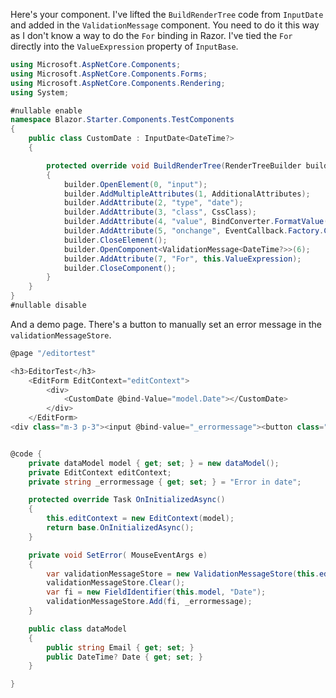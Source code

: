 
Here's your component.  I've lifted the `BuildRenderTree` code from `InputDate` and added in the `ValidationMessage` component.  You need to do it this way as I don't know a way to do the `For` binding in Razor.  I've tied the `For` directly into the `ValueExpression` property of `InputBase`.

```c#
using Microsoft.AspNetCore.Components;
using Microsoft.AspNetCore.Components.Forms;
using Microsoft.AspNetCore.Components.Rendering;
using System;

#nullable enable
namespace Blazor.Starter.Components.TestComponents
{
    public class CustomDate : InputDate<DateTime?>
    {

        protected override void BuildRenderTree(RenderTreeBuilder builder)
        {
            builder.OpenElement(0, "input");
            builder.AddMultipleAttributes(1, AdditionalAttributes);
            builder.AddAttribute(2, "type", "date");
            builder.AddAttribute(3, "class", CssClass);
            builder.AddAttribute(4, "value", BindConverter.FormatValue(CurrentValueAsString));
            builder.AddAttribute(5, "onchange", EventCallback.Factory.CreateBinder<string?>(this, __value => CurrentValueAsString = __value, CurrentValueAsString));
            builder.CloseElement();
            builder.OpenComponent<ValidationMessage<DateTime?>>(6);
            builder.AddAttribute(7, "For", this.ValueExpression);
            builder.CloseComponent();
        }
    }
}
#nullable disable
``` 

And a demo page.  There's a button to manually set an error message in the `validationMessageStore`.

```c#
@page "/editortest"

<h3>EditorTest</h3>
    <EditForm EditContext="editContext">
        <div>
            <CustomDate @bind-Value="model.Date"></CustomDate>
        </div>
    </EditForm>
<div class="m-3 p-3"><input @bind-value="_errormessage"><button class="btn btn-dark ms-2" @onclick="SetError">Set Error</button></div>


@code {
    private dataModel model { get; set; } = new dataModel();
    private EditContext editContext;
    private string _errormessage { get; set; } = "Error in date";

    protected override Task OnInitializedAsync()
    {
        this.editContext = new EditContext(model);
        return base.OnInitializedAsync();
    }

    private void SetError( MouseEventArgs e)
    {
        var validationMessageStore = new ValidationMessageStore(this.editContext);
        validationMessageStore.Clear();
        var fi = new FieldIdentifier(this.model, "Date");
        validationMessageStore.Add(fi, _errormessage);
    }

    public class dataModel
    {
        public string Email { get; set; }
        public DateTime? Date { get; set; }
    }

}
``` 
